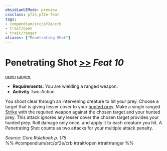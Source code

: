 ```yaml
---
obsidianUIMode: preview
cssclass: pf2e,pf2e-feat
tags:
- compendium/src/pf2e/crb
- trait/open
- trait/ranger
aliases: ["Penetrating Shot"]
---
```

# Penetrating Shot  [>>](/rules/core-rulebook/chapter-9-playing-the-game.md#Actions "Two-Action") *Feat 10*  
[open](/rules/traits/open.md)  [ranger](/rules/traits/ranger.md)  

- **Requirements**: You are wielding a ranged weapon.
- **Activity** Two-Action

You shoot clear through an intervening creature to hit your prey. Choose a target that is giving lesser cover to your [hunted prey](/rules/actions/hunt-prey.md). Make a single ranged [Strike](/rules/actions/strike.md) with the required weapon against the chosen target and your hunted prey. This attack ignores any lesser cover the chosen target provides your hunted prey. Roll damage only once, and apply it to each creature you hit. A Penetrating Shot counts as two attacks for your multiple attack penalty.

*Source: Core Rulebook p. 175*  
%% #compendium/src/pf2e/crb #trait/open #trait/ranger %%
